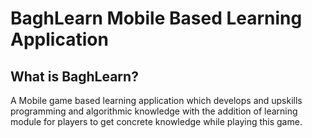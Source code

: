 # BaghLearn Mobile Based Learning Application
## What is BaghLearn?
A Mobile game based learning application which develops and upskills programming and algorithmic knowledge with the addition of learning module for players to get concrete knowledge while playing this game.
